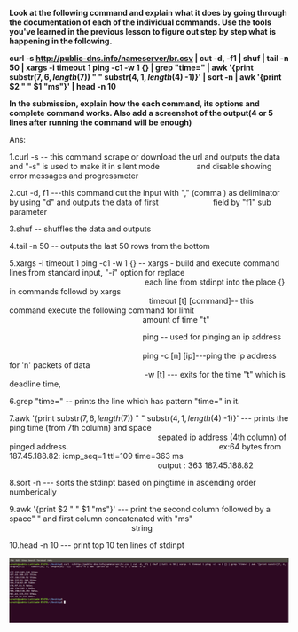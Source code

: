**Look at the following command and explain what it does by going through the documentation of each of the individual 
commands. Use the tools you've learned in the previous lesson to figure out step by step what is happening in the following.**

**curl -s http://public-dns.info/nameserver/br.csv | cut -d, -f1 | shuf | tail -n 50 | xargs -i timeout 1 ping -c1 -w 1 {} | grep "time=" | awk '{print substr($7, 6, length($7)) " " substr($4, 1, length($4) -1)}' | sort -n | awk '{print $2 " " $1 "ms"}' | head -n 10**


**In the submission, explain how the each command, its options and complete command works. Also add a screenshot of the output(4 or 5 lines after running the command will be enough)** 


Ans:

1.curl -s   -- this command scrape or download the url and outputs the data and "-s" is used to make it in silent mode 
			 &nbsp;&nbsp;&nbsp;&nbsp;&nbsp;&nbsp;&nbsp;&nbsp;&nbsp;&nbsp;&nbsp;&nbsp;&nbsp;&nbsp;&nbsp;&nbsp;and disable showing error messages and progressmeter

2.cut -d, f1  ---this command cut the input with "," (comma ) as deliminator by using "d" and outputs the data of first &nbsp;&nbsp;&nbsp;&nbsp;&nbsp;&nbsp;&nbsp;&nbsp;&nbsp;&nbsp;&nbsp;&nbsp;&nbsp;&nbsp;&nbsp;&nbsp;&nbsp;&nbsp;&nbsp;&nbsp;&nbsp;&nbsp;&nbsp;&nbsp;field by "f1" sub parameter

3.shuf   -- shuffles the data and outputs

4.tail -n 50 -- outputs the last 50 rows from the bottom

5.xargs -i timeout 1 ping -c1 -w 1 {}      -- xargs - build and execute command lines from standard input, "-i" option for replace &nbsp;&nbsp;&nbsp;&nbsp;&nbsp;&nbsp;&nbsp;&nbsp;&nbsp;&nbsp;&nbsp;&nbsp;&nbsp;&nbsp;&nbsp;&nbsp;&nbsp;&nbsp;&nbsp;&nbsp;&nbsp;&nbsp;&nbsp;&nbsp;&nbsp;&nbsp;&nbsp;&nbsp;&nbsp;&nbsp;&nbsp;&nbsp;&nbsp;&nbsp;&nbsp;&nbsp;&nbsp;&nbsp;&nbsp;&nbsp;&nbsp;&nbsp;&nbsp;&nbsp;&nbsp;&nbsp;&nbsp;&nbsp;&nbsp;&nbsp;&nbsp;&nbsp;&nbsp;&nbsp;&nbsp;&nbsp;&nbsp;&nbsp;&nbsp;&nbsp;&nbsp; each line from stdinpt into the place {} in commands followd by xargs 
															&nbsp;&nbsp;&nbsp;&nbsp;&nbsp;&nbsp;&nbsp;&nbsp;&nbsp;&nbsp;&nbsp;&nbsp;&nbsp;&nbsp;&nbsp;&nbsp;&nbsp;&nbsp;&nbsp;&nbsp;&nbsp;&nbsp;&nbsp;&nbsp;&nbsp;&nbsp;&nbsp;&nbsp;&nbsp;&nbsp;&nbsp;&nbsp;&nbsp;&nbsp;&nbsp;&nbsp;&nbsp;&nbsp;&nbsp;&nbsp;&nbsp;&nbsp;&nbsp;&nbsp;&nbsp;&nbsp;&nbsp;&nbsp;&nbsp;&nbsp;&nbsp;&nbsp;&nbsp;&nbsp;&nbsp;&nbsp;&nbsp;&nbsp;&nbsp;&nbsp;&nbsp;&nbsp;&nbsp;&nbsp;timeout [t]  [command]-- this command execute the following command for limit 
															&nbsp;&nbsp;&nbsp;&nbsp;&nbsp;&nbsp;&nbsp;&nbsp;&nbsp;&nbsp;&nbsp;&nbsp;&nbsp;&nbsp;&nbsp;&nbsp;&nbsp;&nbsp;&nbsp;&nbsp;&nbsp;&nbsp;&nbsp;&nbsp;&nbsp;&nbsp;&nbsp;&nbsp;&nbsp;&nbsp;&nbsp;&nbsp;&nbsp;&nbsp;&nbsp;&nbsp;&nbsp;&nbsp;&nbsp;&nbsp;&nbsp;&nbsp;&nbsp;&nbsp;&nbsp;&nbsp;&nbsp;&nbsp;&nbsp;&nbsp;&nbsp;&nbsp;&nbsp;&nbsp;&nbsp;&nbsp;&nbsp;&nbsp;&nbsp;&nbsp;&nbsp;amount of time "t"

&nbsp;&nbsp;&nbsp;&nbsp;&nbsp;&nbsp;&nbsp;&nbsp;&nbsp;&nbsp;&nbsp;&nbsp;&nbsp;&nbsp;&nbsp;&nbsp;&nbsp;&nbsp;&nbsp;&nbsp;&nbsp;&nbsp;&nbsp;&nbsp;&nbsp;&nbsp;&nbsp;&nbsp;&nbsp;&nbsp;&nbsp;&nbsp;&nbsp;&nbsp;&nbsp;&nbsp;&nbsp;&nbsp;&nbsp;&nbsp;&nbsp;&nbsp;&nbsp;&nbsp;&nbsp;&nbsp;&nbsp;&nbsp;&nbsp;&nbsp;&nbsp;&nbsp;&nbsp;&nbsp;&nbsp;&nbsp;&nbsp;&nbsp;&nbsp;&nbsp;&nbsp;ping -- used for pinging an ip address
														    &nbsp;&nbsp;&nbsp;&nbsp;&nbsp;&nbsp;&nbsp;&nbsp;&nbsp;&nbsp;&nbsp;&nbsp;&nbsp;&nbsp;&nbsp;&nbsp;&nbsp;&nbsp;&nbsp;&nbsp;&nbsp;&nbsp;&nbsp;&nbsp;&nbsp;&nbsp;&nbsp;&nbsp;&nbsp;&nbsp;&nbsp;&nbsp;&nbsp;&nbsp;&nbsp;&nbsp;&nbsp;&nbsp;&nbsp;&nbsp;&nbsp;&nbsp;&nbsp;&nbsp;&nbsp;&nbsp;&nbsp;&nbsp;&nbsp;&nbsp;&nbsp;&nbsp;&nbsp;&nbsp;&nbsp;&nbsp;&nbsp;&nbsp;&nbsp;&nbsp;&nbsp;&nbsp;&nbsp;&nbsp;
															&nbsp;&nbsp;&nbsp;&nbsp;&nbsp;&nbsp;&nbsp;&nbsp;&nbsp;&nbsp;&nbsp;&nbsp;&nbsp;&nbsp;&nbsp;&nbsp;&nbsp;&nbsp;&nbsp;&nbsp;&nbsp;&nbsp;&nbsp;&nbsp;&nbsp;&nbsp;&nbsp;&nbsp;&nbsp;&nbsp;&nbsp;&nbsp;&nbsp;&nbsp;&nbsp;&nbsp;&nbsp;&nbsp;&nbsp;&nbsp;&nbsp;&nbsp;&nbsp;&nbsp;&nbsp;&nbsp;&nbsp;&nbsp;&nbsp;&nbsp;&nbsp;&nbsp;&nbsp;&nbsp;&nbsp;&nbsp;&nbsp;&nbsp;&nbsp;&nbsp;&nbsp;ping -c [n] [ip]---ping the ip address for 'n' packets of data  
															&nbsp;&nbsp;&nbsp;&nbsp;&nbsp;&nbsp;&nbsp;&nbsp;&nbsp;&nbsp;&nbsp;&nbsp;&nbsp;&nbsp;&nbsp;&nbsp;&nbsp;&nbsp;&nbsp;&nbsp;&nbsp;&nbsp;&nbsp;&nbsp;&nbsp;&nbsp;&nbsp;&nbsp;&nbsp;&nbsp;&nbsp;&nbsp;&nbsp;&nbsp;&nbsp;&nbsp;&nbsp;&nbsp;&nbsp;&nbsp;&nbsp;&nbsp;&nbsp;&nbsp;&nbsp;&nbsp;&nbsp;&nbsp;&nbsp;&nbsp;&nbsp;&nbsp;&nbsp;&nbsp;&nbsp;&nbsp;&nbsp;&nbsp;&nbsp;&nbsp;&nbsp;														    -w [t]  --- exits for the time "t" which is deadline time,

6.grep "time=" -- prints the line which has pattern "time=" in it.

7.awk '{print substr($7, 6, length($7)) " " substr($4, 1, length($4) -1)}'   --- prints the ping time (from 7th column) and space &nbsp;&nbsp;&nbsp;&nbsp;&nbsp;&nbsp;&nbsp;&nbsp;&nbsp;&nbsp;&nbsp;&nbsp;&nbsp;&nbsp;&nbsp;&nbsp;&nbsp;&nbsp;&nbsp;&nbsp;&nbsp;&nbsp;&nbsp;&nbsp;&nbsp;&nbsp;&nbsp;&nbsp;&nbsp;&nbsp;&nbsp;&nbsp;&nbsp;&nbsp;&nbsp;&nbsp;&nbsp;&nbsp;&nbsp;&nbsp;&nbsp;&nbsp;&nbsp;&nbsp;&nbsp;&nbsp;&nbsp;&nbsp;&nbsp;&nbsp;&nbsp;&nbsp;&nbsp;&nbsp;&nbsp;&nbsp;&nbsp;&nbsp;&nbsp;&nbsp;&nbsp;&nbsp;&nbsp;&nbsp;&nbsp;&nbsp;&nbsp;&nbsp;sepated ip address (4th column) of pinged address.
																										&nbsp;&nbsp;&nbsp;&nbsp;&nbsp;&nbsp;&nbsp;&nbsp;&nbsp;&nbsp;&nbsp;&nbsp;&nbsp;&nbsp;&nbsp;&nbsp;&nbsp;&nbsp;&nbsp;&nbsp;&nbsp;&nbsp;&nbsp;&nbsp;&nbsp;&nbsp;&nbsp;&nbsp;&nbsp;&nbsp;&nbsp;&nbsp;&nbsp;&nbsp;&nbsp;&nbsp;&nbsp;&nbsp;&nbsp;&nbsp;&nbsp;&nbsp;&nbsp;&nbsp;&nbsp;&nbsp;&nbsp;&nbsp;&nbsp;&nbsp;&nbsp;&nbsp;&nbsp;&nbsp;&nbsp;&nbsp;&nbsp;&nbsp;&nbsp;&nbsp;&nbsp;&nbsp;&nbsp;&nbsp;&nbsp;&nbsp;&nbsp;&nbsp;ex:64 bytes from 187.45.188.82: icmp_seq=1 ttl=109 time=363 ms
																										&nbsp;&nbsp;&nbsp;&nbsp;&nbsp;&nbsp;&nbsp;&nbsp;&nbsp;&nbsp;&nbsp;&nbsp;&nbsp;&nbsp;&nbsp;&nbsp;&nbsp;&nbsp;&nbsp;&nbsp;&nbsp;&nbsp;&nbsp;&nbsp;&nbsp;&nbsp;&nbsp;&nbsp;&nbsp;&nbsp;&nbsp;&nbsp;&nbsp;&nbsp;&nbsp;&nbsp;&nbsp;&nbsp;&nbsp;&nbsp;&nbsp;&nbsp;&nbsp;&nbsp;&nbsp;&nbsp;&nbsp;&nbsp;&nbsp;&nbsp;&nbsp;&nbsp;&nbsp;&nbsp;&nbsp;&nbsp;&nbsp;&nbsp;&nbsp;&nbsp;&nbsp;&nbsp;&nbsp;&nbsp;&nbsp;&nbsp;&nbsp;&nbsp;output : 363 187.45.188.82
	

8.sort -n --- sorts the stdinpt based on pingtime in ascending order numberically

9.awk '{print $2 " " $1 "ms"}'   --- print the second column followed by a space" " and first column concatenated with "ms" &nbsp;&nbsp;&nbsp;&nbsp;&nbsp;&nbsp;&nbsp;&nbsp;&nbsp;&nbsp;&nbsp;&nbsp;&nbsp;&nbsp;&nbsp;&nbsp;&nbsp;&nbsp;&nbsp;&nbsp;&nbsp;&nbsp;&nbsp;&nbsp;&nbsp;&nbsp;&nbsp;&nbsp;&nbsp;&nbsp;&nbsp;&nbsp;&nbsp;&nbsp;&nbsp;&nbsp;&nbsp;&nbsp;&nbsp;&nbsp;&nbsp;&nbsp;&nbsp;&nbsp;&nbsp;&nbsp;&nbsp;&nbsp;&nbsp;&nbsp;&nbsp;&nbsp;&nbsp;&nbsp;&nbsp;&nbsp;string

10.head -n 10 --- print top 10 ten lines of stdinpt

![Image description](https://github.com/vamshizemo/assignment/blob/master/Screenshot%20from%202020-02-24%2012-51-00.png)
